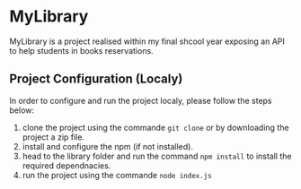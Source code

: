 # MyLibrary
MyLibrary is a project realised within my final shcool year exposing an API to help students in books reservations.

## Project Configuration (Localy)
In order to configure and run the project localy, please follow the steps below:
1. clone the project using the commande `git clone` or by downloading the project a zip file.
2. install and configure the npm (if not installed).
3. head to the library folder and run the command `npm install` to install the required dependnacies.
4. run the project using the commande `node index.js`
